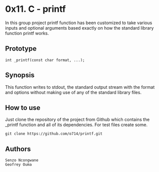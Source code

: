 # 0x11. C - printf

In this group project printf function has been customized to take various inputs and optional arguments based exactly on how the standard library function printf works.

## Prototype

	int _printf(const char format, ...);

## Synopsis

This function writes to stdout, the standard output stream with the format and options without making use of any of the standard library files. 

## How to use 

Just clone the repository of the project from Github which contains the _printf function and all of its dependencies. For test files create some.

	git clone https://github.com/o714/printf.git

## Authors

	Senzo Ncongwane
	Geofrey Ouma
